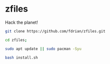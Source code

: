 # zfiles
Hack the planet!

```bash
git clone https://github.com/fdrian/zfiles.git
```

```bash
cd zfiles; 
```

```bash
sudo apt update || sudo pacman -Syu
```

```bash
bash install.sh
```